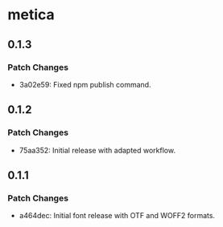 # metica

## 0.1.3

### Patch Changes

- 3a02e59: Fixed npm publish command.

## 0.1.2

### Patch Changes

- 75aa352: Initial release with adapted workflow.

## 0.1.1

### Patch Changes

- a464dec: Initial font release with OTF and WOFF2 formats.
